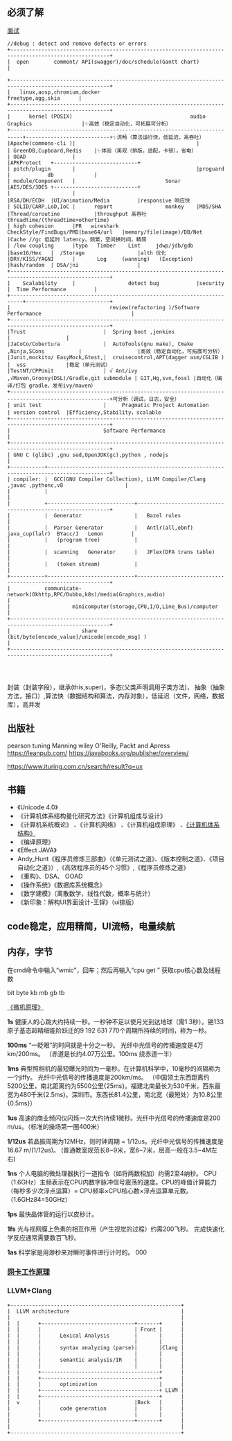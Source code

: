 ## 必须了解
[面试](https://www.cnblogs.com/huangjialin/p/12411842.html)
```
//debug : detect and remove defects or errors
+------------------------------------------------------------------------------------------------------+
|  open        comment/ API(swagger)/doc/schedule(Gantt chart)                                         |

+------------------------------------------------------------------------------------------------------+
|   linux,aosp,chromium,docker                                                  freetype,agg,skia      |
+------------------------------------------------------------------------------------------------------+
|      kernel (POSIX)                                      audio               Graphics                |✨高效（稳定自动化，可拓展可分析）
+--------------------------------------------------------------------------+---------------------------+✨流畅（算法运行快，低延迟，高吞吐）
|Apache(commons-cli )|                                       |             | GreenDB,Cupboard,Redis    |✨体验（美观（排版，适配，卡顿），省电）
| OOAD               |                                       |APKProtect   +---------------------------+
| pitch/plugin       |                                       |proguard     |            db             |
| module/Component   |                             Sonar     |AES/DES/3DES +---------------------------+
|                    |                                       |RSA/DH/ECDH  |UI/animation/Media         |responsive 响应快
| SOLID/CARP,LoD,IoC |      report                 monkey    |MD5/SHA      |Thread/coroutine           |throughput 高吞吐 threadtime/(threadtime+othertime)
| high cohesion      |PR   wireshark  CheckStyle/FindBugs/PMD|base64/url   |memory/file(image)/DB/Net  |Cache //gc 低延时 latency，频繁，空间换时间，精简
| /low coupling      |typo   Timber    Lint     jdwp/jdb/gdb |base16/Hex   |  /Storage                 |alth 优化
|DRY/KISS/YAGNI      |       Log     (wanning)   (Exception) |hash/random  | DSA/jni                   |
+------------------------------------------------------------------------------------------------------+
|    Scalability     |                 detect bug            |security     |  Time Performance         |
+--------------------------------------------------------------------------+---------------------------+
|                                review(refactoring )/Software Performance                             |
+------------------------------------------------------------------------------------------------------+
|Trust                         |  Spring boot ,jenkins                              |                  |
|JaCoCo/Cobertura              |  AutoTools(gnu make), Cmake ,Ninja,SCons           |                  |高效（稳定自动化，可拓展可分析）
|Junit,mockito/ EasyMock,Gtest,|  cruisecontrol,APT(dagger asm/CGLIB )              |  vss             |稳定（单元测试）
|TestNT/CPPUnit                | √ Ant/ivy ,√Maven,Groovy(DSL)/Gradle,git submodule | GIT,Hg,svn,fossl |自动化（编译/打包 gradle，发布ivy/maven）
+------------------------------------------------------------------------------------------------------+可分析（调试，日志，安全）
| unit test                    |     Pragmatic Project Automation                   | version control  |Efficiency,Stability，scalable 
+------------------------------------------------------------------------------------------------------+
|                              Software Performance                                                    |
+------------------------------------------------------------------------------------------------------+
| GNU C (glibc) ,gnu sed,OpenJDK(gc),python , nodejs                                                   |
+-----------+------------------------------------------------------------------------------------------+
| compiler: |  GCC(GNU Compiler Collection), LLVM Compiler/Clang ,javac ,pythonc,v8                    |
|           |                                                                                          |
|           +----------------------------+-------------------------------------------------------------+
|           |  Generator                 |   Bazel rules                                               |
|           |  Parser Generator          |   Antlr(all,ebnf)   java_cup(lalr)  BYacc/J   Lemon         |
|           |   (program tree)           |                                                             |
|           |  scanning   Generator      |   JFlex(DFA trans table)                                    |
|           |   (token stream)           |                                                             |
+-----------+----------------------------+-------------------------------------------------------------+
|           communicate-network(Okhttp,RPC/Dubbo,k8s)/media(Graphics,audio)                            |
|                    minicomputer(storage,CPU,I/O,Line_Bus)/computer                                   |
+------------------------------------------------------------------------------------------------------+
|                       share (bit/byte[encode_value]/unicode[encode_msg] )                            |
+------------------------------------------------------------------------------------------------------+

 


```


封装（封装字段），继承(this,super)，多态(父类声明调用子类方法)， 抽象（抽象方法，接口）,算法快（数据结构和算法，内存对象），低延迟（文件，网络，数据库），高并发

## 出版社 
pearson  tuning  Manning
wiley O'Reilly, Packt and Apress
 https://leanpub.com/
 https://javabooks.org/publisher/overview/

 https://www.ituring.com.cn/search/result?q=ux

## 书籍
- 《Unicode 4.0》
- 《计算机体系结构量化研究方法》《计算机组成与设计》
- 《计算机系统概论》 、《计算机网络》 、《计算机组成原理》 、[《计算机体系结构》](https://www.bilibili.com/video/av15123338/?p=1)
- 《编译原理》
- 《Effect JAVA》
-  Andy_Hunt《程序员修炼三部曲》（《单元测试之道》、《版本控制之道》、《项目自动化之道》）,《高效程序员的45个习惯》,《程序员修炼之道》
- 《重构》、DSA、 OOAD
- 《操作系统》《数据库系统概念》
- 《数学建模》（离散数学，线性代数，概率与统计）
- 《新印象：解构UI界面设计-王铎》（ui排版）


## code稳定，应用精简，UI流畅，电量续航


## 内存，字节

在cmd命令中输入“wmic”，回车；然后再输入“cpu get ” 获取cpu核心数及线程数

bit byte kb mb gb tb

[《微机原理》]()

**1s** 健康人的心跳大约持续一秒。一秒钟不足以使月光到达地球（需1.3秒）。铯133原子基态超精细能阶跃迁的9 192 631 770个周期所持续的时间，称为一秒。 

**100ms** “一眨眼”的时间就是十分之一秒。 光纤中光信号的传播速度是4万km/200ms。 （赤道是长约4.07万公里。100ms 绕赤道一半）

**1ms** 典型照相机的最短曝光时间为一毫秒。在计算机科学中，10毫秒的间隔称为一个jiffy。 光纤中光信号的传播速度是200km/ms。
（中国领土东西距离约 5200公里，南北距离约为5500公里{25ms}。福建北南最长为530千米，西东最宽为480千米{2.5ms}。深圳市。东西长81.4公里，南北宽（最短处）为10.8公里{0.5ms}）

 
**1us**  高速的商业频闪仪闪烁一次大约持续1微秒。光纤中光信号的传播速度是200 m/us。（标准的操场第一圈400米）

**1/12us**  若晶振周期为12MHz，则时钟周期 = 1/12us。光纤中光信号的传播速度是16.67 m/(1/12us)。 (普通教室规范长8~9米，宽6~7米，层高一般在3.5~4M左右)


**1ns** 个人电脑的微处理器执行一道指令（如将两数相加）约需2至4纳秒。 CPU（1.6GHz）主频表示在CPU内数字脉冲信号震荡的速度。CPU的峰值计算能力（每秒多少次浮点运算）= CPU频率×CPU核心数×浮点运算单元数。（1.6GHz*8*4=50GHz）

**1ps** 最快晶体管的运行以皮秒计。

**1fs** 光与视网膜上色素的相互作用（产生视觉的过程）约需200飞秒。 完成快速化学反应通常需要数百飞秒。

**1as** 科学家是用渺秒来对瞬时事件进行计时的。 000

### [网卡工作原理](https://blog.csdn.net/tao546377318/article/details/51602298)
### LLVM+Clang

```
+-------------------------------------------------------+
|  LLVM architecture                                    |
|                                                       | 
|  |      +------------------------------+-------+      |
|  |      |                              | Front |      |
|  |      |      Lexical Analysis        |       |      |
|  |      |                              |       |      |
|  |      |      syntax analyzing (parse)|       |Clang |
|  |      |                              |       |      |
|  |      |      semantic analysis/IR    |       |      |
|  |      |                              |       |      |
|  |      +--------------------------------------+      |
|  |      +--------------------------------------+      |
|  |      |      optimization                    |      |
|  |      +--------------------------------------+ LLVM |
|  |      +--------------------------------------+      |
|  v      |                              |Back   |      |
|         |      code generation         |       |      |
|         |                              |       |      |
|         +------------------------------+-------+      |
|                                                       |
+-------------------------------------------------------+

```

